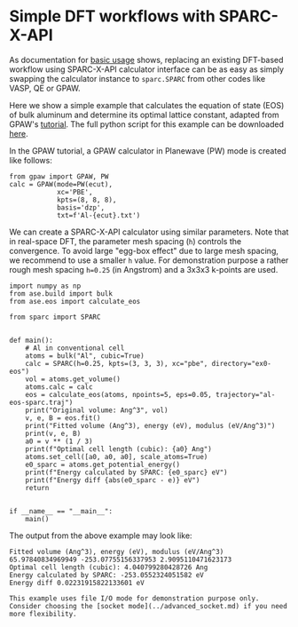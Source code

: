 # Simple DFT workflows with SPARC-X-API

As documentation for [basic usage](../basic_usage.md) shows, replacing an
existing DFT-based workflow using SPARC-X-API calculator interface can
be as easy as simply swapping the calculator instance to `sparc.SPARC`
from other codes like VASP, QE or GPAW.

Here we show a simple example that calculates the equation of state
(EOS) of bulk aluminum and determine its optimal lattice constant,
adapted from GPAW's
[tutorial](https://wiki.fysik.dtu.dk/gpaw/tutorialsexercises/structureoptimization/lattice_constants/lattice_constants.html). The full python script for this example can be downloaded [here](https://raw.githubusercontent.com/SPARC-X/SPARC-X-API/refs/heads/master/examples/simple_examples/ex0-eos.py).

In
the GPAW tutorial, a GPAW calculator in Planewave (PW) mode is created
like follows:

```{code} python
from gpaw import GPAW, PW
calc = GPAW(mode=PW(ecut),
            xc='PBE',
            kpts=(8, 8, 8),
            basis='dzp',
            txt=f'Al-{ecut}.txt')
```

We can create a SPARC-X-API calculator using similar parameters. Note
that in real-space DFT, the parameter mesh spacing (`h`) controls the
convergence. To avoid large "egg-box effect" due to large mesh
spacing, we recommend to use a smaller `h` value. For demonstration
purpose a rather rough mesh spacing `h=0.25` (in Angstrom) and a 3x3x3
k-points are used.

```{code} python
import numpy as np
from ase.build import bulk
from ase.eos import calculate_eos

from sparc import SPARC


def main():
    # Al in conventional cell
    atoms = bulk("Al", cubic=True)
    calc = SPARC(h=0.25, kpts=(3, 3, 3), xc="pbe", directory="ex0-eos")
    vol = atoms.get_volume()
    atoms.calc = calc
    eos = calculate_eos(atoms, npoints=5, eps=0.05, trajectory="al-eos-sparc.traj")
    print("Original volume: Ang^3", vol)
    v, e, B = eos.fit()
    print("Fitted volume (Ang^3), energy (eV), modulus (eV/Ang^3)")
    print(v, e, B)
    a0 = v ** (1 / 3)
    print(f"Optimal cell length (cubic): {a0} Ang")
    atoms.set_cell([a0, a0, a0], scale_atoms=True)
    e0_sparc = atoms.get_potential_energy()
    print(f"Energy calculated by SPARC: {e0_sparc} eV")
    print(f"Energy diff {abs(e0_sparc - e)} eV")
    return


if __name__ == "__main__":
    main()
```

The output from the above example may look like:
```
Fitted volume (Ang^3), energy (eV), modulus (eV/Ang^3)
65.97840834969949 -253.07755156337953 2.9095110471623173
Optimal cell length (cubic): 4.040799280428726 Ang
Energy calculated by SPARC: -253.0552324051582 eV
Energy diff 0.02231915822133601 eV
```

```{note}
This example uses file I/O mode for demonstration purpose only. Consider choosing the [socket mode](../advanced_socket.md) if you need more flexibility.
```
